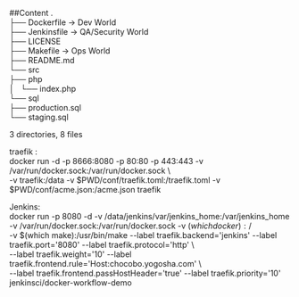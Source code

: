 ##Content
.  
├── Dockerfile -> Dev World  
├── Jenkinsfile -> QA/Security World  
├── LICENSE  
├── Makefile -> Ops World  
├── README.md  
└── src  
    ├── php  
    │   └── index.php  
    └── sql  
        ├── production.sql  
        └── staging.sql  

3 directories, 8 files  

traefik :  
docker run -d -p 8666:8080 -p 80:80 -p 443:443 -v /var/run/docker.sock:/var/run/docker.sock \  
        -v traefik:/data -v $PWD/conf/traefik.toml:/traefik.toml -v $PWD/conf/acme.json:/acme.json traefik  

Jenkins:  
docker run -p 8080 -d -v /data/jenkins/var/jenkins_home:/var/jenkins_home -v /var/run/docker.sock:/var/run/docker.sock -v $(which docker):/$  
         -v $(which make):/usr/bin/make --label traefik.backend='jenkins' --label traefik.port='8080' --label traefik.protocol='http' \  
        --label traefik.weight='10' --label traefik.frontend.rule='Host:chocobo.yogosha.com' \  
        --label traefik.frontend.passHostHeader='true' --label traefik.priority='10' jenkinsci/docker-workflow-demo  
